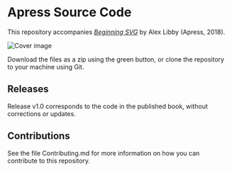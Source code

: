 # Apress Source Code

This repository accompanies [*Beginning SVG*](http://www.apress.com/9781484237595) by Alex Libby (Apress, 2018).

[comment]: #cover
![Cover image](%isbn%.jpg)

Download the files as a zip using the green button, or clone the repository to your machine using Git.

## Releases

Release v1.0 corresponds to the code in the published book, without corrections or updates.

## Contributions

See the file Contributing.md for more information on how you can contribute to this repository.